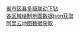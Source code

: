 [省市区县多级联动下钻](https://gallery.echartsjs.com/editor.html?c=xbxUJPSiG9)  
[各区域绘制地图数据json获取](https://hxkj.vip/demo/echartsMap/)  
[阿里云地图数据获取](http://datav.aliyun.com/tools/atlas/#&lat=35.02999636902566&lng=127.57324218750001&zoom=3)  
